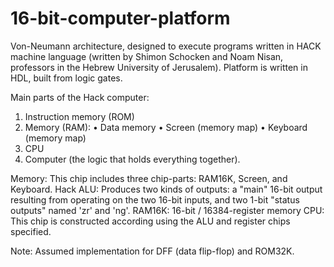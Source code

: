 # 16-bit-computer-platform
Von-Neumann architecture, designed to execute programs written in HACK machine language (written by Shimon Schocken and Noam Nisan, professors in the Hebrew University of Jerusalem). Platform is written in HDL, built from logic gates.

Main parts of the Hack computer:
1. Instruction memory (ROM)
2. Memory (RAM):
  • Data memory
  • Screen (memory map)
  • Keyboard (memory map)
3. CPU
4. Computer (the logic that holds everything together).

Memory: This chip includes three chip-parts: RAM16K, Screen, and Keyboard.
Hack ALU: Produces two kinds of outputs: a "main" 16-bit output resulting from operating on the two 16-bit inputs, and two 1-bit "status outputs" named 'zr' and 'ng'.
RAM16K: 16-bit / 16384-register memory
CPU: This chip is constructed according using the ALU and register chips specified.

Note: Assumed implementation for DFF (data flip-flop) and ROM32K.
